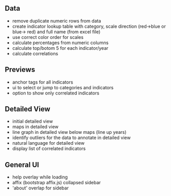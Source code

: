 
## Data

* remove duplicate numeric rows from data
* create indicator lookup table with category, scale direction (red->blue or blue-> red) and full name (from excel file)
* use correct color order for scales
* calculate percentages from numeric columns
* calculate top/botom 5 for each indicator/year
* calculate correlations

## Previews

* anchor tags for all indicators
* ui to select or jump to categories and indicators
* option to show only correlated indicators

## Detailed View

* initial detailed view
* maps in detailed view
* line graph in detailed view below maps (line up years)
* identify outliers for the data to annotate in detailed view
* natural language for detailed view
* display list of correlated indicators

## General UI

* help overlay while loading
* affix (bootstrap affix.js) collapsed sidebar
* 'about' overlap for sidebar